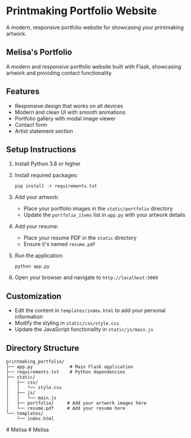 # Printmaking Portfolio Website

A modern, responsive portfolio website for showcasing your printmaking artwork.

## Melisa's Portfolio

A modern and responsive portfolio website built with Flask, showcasing artwork and providing contact functionality.

## Features

- Responsive design that works on all devices
- Modern and clean UI with smooth animations
- Portfolio gallery with modal image viewer
- Contact form
- Artist statement section

## Setup Instructions

1. Install Python 3.8 or higher
2. Install required packages:
   ```
   pip install -r requirements.txt
   ```

3. Add your artwork:
   - Place your portfolio images in the `static/portfolio` directory
   - Update the `portfolio_items` list in `app.py` with your artwork details

4. Add your resume:
   - Place your resume PDF in the `static` directory
   - Ensure it's named `resume.pdf`

5. Run the application:
   ```
   python app.py
   ```

6. Open your browser and navigate to `http://localhost:5000`

## Customization

- Edit the content in `templates/index.html` to add your personal information
- Modify the styling in `static/css/style.css`
- Update the JavaScript functionality in `static/js/main.js`

## Directory Structure

```
printmaking_portfolio/
├── app.py              # Main Flask application
├── requirements.txt    # Python dependencies
├── static/
│   ├── css/
│   │   └── style.css
│   ├── js/
│   │   └── main.js
│   ├── portfolio/     # Add your artwork images here
│   └── resume.pdf     # Add your resume here
└── templates/
    └── index.html
```
#   M e l i s a  
 #   M e l i s a  
 